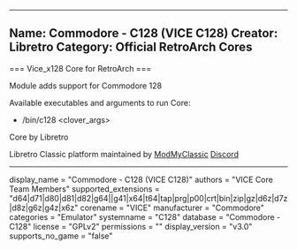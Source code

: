 -----------------------
Name: Commodore - C128 (VICE C128)
Creator: Libretro
Category: Official RetroArch Cores
-----------------------

=== Vice_x128 Core for RetroArch ===

Module adds support for Commodore 128

Available executables and arguments to run Core:
- /bin/c128 <rom> <clover_args>

Core by Libretro

Libretro Classic platform maintained by [ModMyClassic](https://modmyclassic.com) [Discord](https://discordapp.com/invite/8gygsrw)

-----------------------

display_name = "Commodore - C128 (VICE C128)"
authors = "VICE Core Team Members"
supported_extensions = "d64|d71|d80|d81|d82|g64||g41|x64|t64|tap|prg|p00|crt|bin|zip|gz|d6z|d7z|d8z|g6z|g4z|x6z"
corename = "VICE"
manufacturer = "Commodore"
categories = "Emulator"
systemname = "C128"
database = "Commodore - C128"
license = "GPLv2"
permissions = ""
display_version = "v3.0"
supports_no_game = "false"
